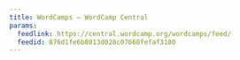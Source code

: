 ```yaml
---
title: WordCamps – WordCamp Central
params:
  feedlink: https://central.wordcamp.org/wordcamps/feed/
  feedid: 876d1fe6b8013d028c07668fefaf3180
---
```

